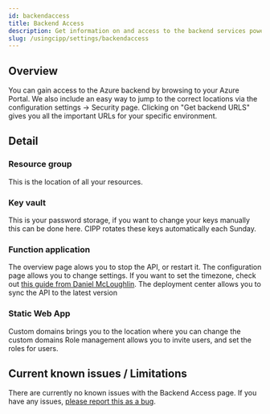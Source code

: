 ```yaml
---
id: backendaccess
title: Backend Access
description: Get information on and access to the backend services powering CIPP.
slug: /usingcipp/settings/backendaccess
---
```


## Overview

You can gain access to the Azure backend by browsing to your Azure Portal. We also include an easy way to jump to the correct locations via the configuration settings -> Security page. Clicking on "Get backend URLS" gives you all the important URLs for your specific environment.

## Detail

### Resource group

This is the location of all your resources.

### Key vault

This is your password storage, if you want to change your keys manually this can be done here. CIPP rotates these keys automatically each Sunday.

### Function application

The overview page alows you to stop the API, or restart it.
The configuration page allows you to change settings. If you want to set the timezone, check out [this guide from Daniel McLoughlin](https://daniel.mcloughlin.cloud/set-azure-function-timezone).
The deployment center allows you to sync the API to the latest version

### Static Web App

Custom domains brings you to the location where you can change the custom domains
Role management allows you to invite users, and set the roles for users.

## Current known issues / Limitations

There are currently no known issues with the Backend Access page.  If you have any issues, [please report this as a bug](https://github.com/KelvinTegelaar/CIPP/issues/new?assignees=&labels=&template=bug_report.md&title=BUG%3A+).


